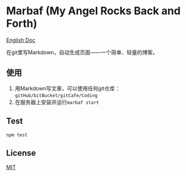 # Marbaf (My Angel Rocks Back and Forth)

[English Doc](./README.md)

在git里写Markdown，自动生成页面——一个简单、轻量的博客。

## 使用

1. 用Markdown写文章，可以使用任何git仓库：`gitHub/bitBucket/gitCafe/Coding`
2. 在服务器上安装并运行`marbaf start`

## Test

```
npm test
```

## License

[MIT](LICENSE)